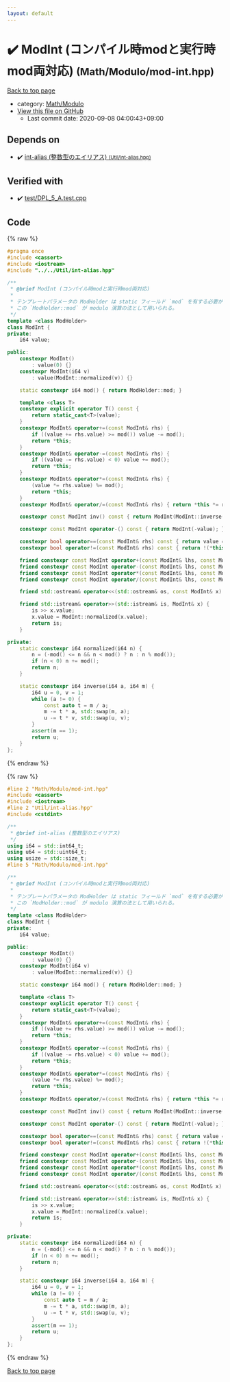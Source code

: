 ```yaml
---
layout: default
---
```


<!-- mathjax config similar to math.stackexchange -->
<script type="text/javascript" async
  src="https://cdnjs.cloudflare.com/ajax/libs/mathjax/2.7.5/MathJax.js?config=TeX-MML-AM_CHTML">
</script>
<script type="text/x-mathjax-config">
  MathJax.Hub.Config({
    TeX: { equationNumbers: { autoNumber: "AMS" }},
    tex2jax: {
      inlineMath: [ ['$','$'] ],
      processEscapes: true
    },
    "HTML-CSS": { matchFontHeight: false },
    displayAlign: "left",
    displayIndent: "2em"
  });
</script>

<script type="text/javascript" src="https://cdnjs.cloudflare.com/ajax/libs/jquery/3.4.1/jquery.min.js"></script>
<script src="https://cdn.jsdelivr.net/npm/jquery-balloon-js@1.1.2/jquery.balloon.min.js" integrity="sha256-ZEYs9VrgAeNuPvs15E39OsyOJaIkXEEt10fzxJ20+2I=" crossorigin="anonymous"></script>
<script type="text/javascript" src="../../../assets/js/copy-button.js"></script>
<link rel="stylesheet" href="../../../assets/css/copy-button.css" />


# :heavy_check_mark: ModInt (コンパイル時modと実行時mod両対応) <small>(Math/Modulo/mod-int.hpp)</small>

<a href="../../../index.html">Back to top page</a>

* category: <a href="../../../index.html#ee048ce79e556b7fa2b3b7d2fb796245">Math/Modulo</a>
* <a href="{{ site.github.repository_url }}/blob/master/Math/Modulo/mod-int.hpp">View this file on GitHub</a>
    - Last commit date: 2020-09-08 04:00:43+09:00




## Depends on

* :heavy_check_mark: <a href="../../Util/int-alias.hpp.html">int-alias (整数型のエイリアス) <small>(Util/int-alias.hpp)</small></a>


## Verified with

* :heavy_check_mark: <a href="../../../verify/test/DPL_5_A.test.cpp.html">test/DPL_5_A.test.cpp</a>


## Code

<a id="unbundled"></a>
{% raw %}
```cpp
#pragma once
#include <cassert>
#include <iostream>
#include "../../Util/int-alias.hpp"

/**
 * @brief ModInt (コンパイル時modと実行時mod両対応)
 *
 * テンプレートパラメータの ModHolder は static フィールド `mod` を有する必要がある。
 * この `ModHolder::mod` が modulo 演算の法として用いられる。
 */
template <class ModHolder>
class ModInt {
private:
    i64 value;

public:
    constexpr ModInt()
        : value(0) {}
    constexpr ModInt(i64 v)
        : value(ModInt::normalized(v)) {}

    static constexpr i64 mod() { return ModHolder::mod; }

    template <class T>
    constexpr explicit operator T() const {
        return static_cast<T>(value);
    }
    constexpr ModInt& operator+=(const ModInt& rhs) {
        if ((value += rhs.value) >= mod()) value -= mod();
        return *this;
    }
    constexpr ModInt& operator-=(const ModInt& rhs) {
        if ((value -= rhs.value) < 0) value += mod();
        return *this;
    }
    constexpr ModInt& operator*=(const ModInt& rhs) {
        (value *= rhs.value) %= mod();
        return *this;
    }
    constexpr ModInt& operator/=(const ModInt& rhs) { return *this *= rhs.inv(); }

    constexpr const ModInt inv() const { return ModInt(ModInt::inverse(value, mod())); }

    constexpr const ModInt operator-() const { return ModInt(-value); }

    constexpr bool operator==(const ModInt& rhs) const { return value == rhs.value; }
    constexpr bool operator!=(const ModInt& rhs) const { return !(*this == rhs); }

    friend constexpr const ModInt operator+(const ModInt& lhs, const ModInt& rhs) { return ModInt(lhs) += rhs; }
    friend constexpr const ModInt operator-(const ModInt& lhs, const ModInt& rhs) { return ModInt(lhs) -= rhs; }
    friend constexpr const ModInt operator*(const ModInt& lhs, const ModInt& rhs) { return ModInt(lhs) *= rhs; }
    friend constexpr const ModInt operator/(const ModInt& lhs, const ModInt& rhs) { return ModInt(lhs) /= rhs; }

    friend std::ostream& operator<<(std::ostream& os, const ModInt& x) { return os << x.value; }

    friend std::istream& operator>>(std::istream& is, ModInt& x) {
        is >> x.value;
        x.value = ModInt::normalized(x.value);
        return is;
    }

private:
    static constexpr i64 normalized(i64 n) {
        n = (-mod() <= n && n < mod() ? n : n % mod());
        if (n < 0) n += mod();
        return n;
    }

    static constexpr i64 inverse(i64 a, i64 m) {
        i64 u = 0, v = 1;
        while (a != 0) {
            const auto t = m / a;
            m -= t * a, std::swap(m, a);
            u -= t * v, std::swap(u, v);
        }
        assert(m == 1);
        return u;
    }
};

```
{% endraw %}

<a id="bundled"></a>
{% raw %}
```cpp
#line 2 "Math/Modulo/mod-int.hpp"
#include <cassert>
#include <iostream>
#line 2 "Util/int-alias.hpp"
#include <cstdint>

/**
 * @brief int-alias (整数型のエイリアス)
 */
using i64 = std::int64_t;
using u64 = std::uint64_t;
using usize = std::size_t;
#line 5 "Math/Modulo/mod-int.hpp"

/**
 * @brief ModInt (コンパイル時modと実行時mod両対応)
 *
 * テンプレートパラメータの ModHolder は static フィールド `mod` を有する必要がある。
 * この `ModHolder::mod` が modulo 演算の法として用いられる。
 */
template <class ModHolder>
class ModInt {
private:
    i64 value;

public:
    constexpr ModInt()
        : value(0) {}
    constexpr ModInt(i64 v)
        : value(ModInt::normalized(v)) {}

    static constexpr i64 mod() { return ModHolder::mod; }

    template <class T>
    constexpr explicit operator T() const {
        return static_cast<T>(value);
    }
    constexpr ModInt& operator+=(const ModInt& rhs) {
        if ((value += rhs.value) >= mod()) value -= mod();
        return *this;
    }
    constexpr ModInt& operator-=(const ModInt& rhs) {
        if ((value -= rhs.value) < 0) value += mod();
        return *this;
    }
    constexpr ModInt& operator*=(const ModInt& rhs) {
        (value *= rhs.value) %= mod();
        return *this;
    }
    constexpr ModInt& operator/=(const ModInt& rhs) { return *this *= rhs.inv(); }

    constexpr const ModInt inv() const { return ModInt(ModInt::inverse(value, mod())); }

    constexpr const ModInt operator-() const { return ModInt(-value); }

    constexpr bool operator==(const ModInt& rhs) const { return value == rhs.value; }
    constexpr bool operator!=(const ModInt& rhs) const { return !(*this == rhs); }

    friend constexpr const ModInt operator+(const ModInt& lhs, const ModInt& rhs) { return ModInt(lhs) += rhs; }
    friend constexpr const ModInt operator-(const ModInt& lhs, const ModInt& rhs) { return ModInt(lhs) -= rhs; }
    friend constexpr const ModInt operator*(const ModInt& lhs, const ModInt& rhs) { return ModInt(lhs) *= rhs; }
    friend constexpr const ModInt operator/(const ModInt& lhs, const ModInt& rhs) { return ModInt(lhs) /= rhs; }

    friend std::ostream& operator<<(std::ostream& os, const ModInt& x) { return os << x.value; }

    friend std::istream& operator>>(std::istream& is, ModInt& x) {
        is >> x.value;
        x.value = ModInt::normalized(x.value);
        return is;
    }

private:
    static constexpr i64 normalized(i64 n) {
        n = (-mod() <= n && n < mod() ? n : n % mod());
        if (n < 0) n += mod();
        return n;
    }

    static constexpr i64 inverse(i64 a, i64 m) {
        i64 u = 0, v = 1;
        while (a != 0) {
            const auto t = m / a;
            m -= t * a, std::swap(m, a);
            u -= t * v, std::swap(u, v);
        }
        assert(m == 1);
        return u;
    }
};

```
{% endraw %}

<a href="../../../index.html">Back to top page</a>


